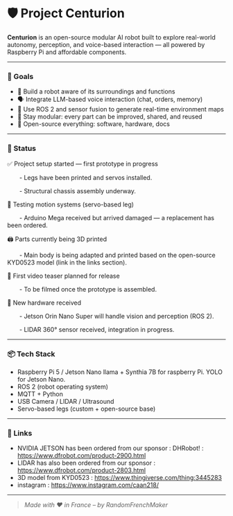 # 🛡️ Project Centurion

**Centurion** is an open-source modular AI robot built to explore real-world autonomy, perception, and voice-based interaction — all powered by Raspberry Pi and affordable components.

---

### 🧠 Goals

- 🤖 Build a robot aware of its surroundings and functions
- 🗣️ Integrate LLM-based voice interaction (chat, orders, memory)
- 📡 Use ROS 2 and sensor fusion to generate real-time environment maps
- 🧩 Stay modular: every part can be improved, shared, and reused
- 📂 Open-source everything: software, hardware, docs

---

### 🔧 Status

✅ Project setup started — first prototype in progress

  - Legs have been printed and servos installed.
  
  - Structural chassis assembly underway.
  
🧪 Testing motion systems (servo-based leg)

  - Arduino Mega received but arrived damaged — a replacement has been ordered.
  
🖨️ Parts currently being 3D printed

  - Main body is being adapted and printed based on the open-source KYD0523 model (link in the links section).
  
📸 First video teaser planned for release

  - To be filmed once the prototype is assembled.
  
🧠 New hardware received

  - Jetson Orin Nano Super will handle vision and perception (ROS 2).
  
  - LIDAR 360° sensor received, integration in progress.
  
---

### 📦 Tech Stack

- Raspberry Pi 5 / Jetson Nano
        llama + Synthia 7B for raspberry Pi. YOLO for Jetson Nano.
- ROS 2 (robot operating system)
- MQTT + Python
- USB Camera / LIDAR / Ultrasound
- Servo-based legs (custom + open-source base)

---

### 🔗 Links

- NVIDIA JETSON has been ordered from our sponsor : DHRobot! : https://www.dfrobot.com/product-2900.html
- LIDAR has also been ordered from our sponsor : https://www.dfrobot.com/product-2803.html
- 3D model from KYD0523 : https://www.thingiverse.com/thing:3445283
- instagram : https://www.instagram.com/caan218/
---

> *Made with ❤️ in France – by RandomFrenchMaker*
